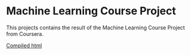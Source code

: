 # Machine Learning Course Project

This projects contains the result of the Machine Learning Course Project from Coursera.

[Compiled html](https://michielb77.github.io/Machine-Learning-Course-Project/Machine-Learning-Course-Project.html)
